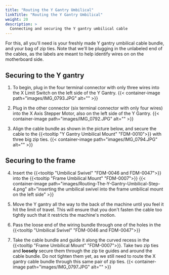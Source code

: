 ```yaml
---
title: "Routing the Y Gantry Umbilical"
linkTitle: "Routing the Y Gantry Umbilical"
weight: 20
description: >
  Connecting and securing the Y gantry umbilical cable 
---
```


For this, all you'll need is your freshly made Y gantry umbilical cable bundle, and your bag of zip ties. Note that we'll be plugging in the unlabeled end of the cables, as the labels are meant to help identify wires on on the motherboard side.

## Securing to the Y gantry

1. To begin, plug in the four terminal connector with only three wires into the X Limit Switch on the left side of the Y Gantry.
  {{< container-image path="images/IMG_0793.JPG" alt="" >}}

2. Plug in the other connector (six terminal connector with only four wires) into the X Axis Stepper Motor, also on the left side of the Y Gantry.
  {{< container-image path="images/IMG_0792.JPG" alt="" >}}

3. Align the cable bundle as shown in the picture below, and secure the cable to the {{<tooltip "Y Gantry Umbilical Mount" "FDM-0010">}} with three big zip ties.
  {{< container-image path="images/IMG_0794.JPG" alt="" >}}

## Securing to the frame

4. Insert the {{<tooltip "Umbilical Swivel" "FDM-0046 and FDM-0047">}} into the {{<tooltip "Frame Umbilical Mount" "FDM-0007">}}
  {{< container-image path="images/Routing-The-Y-Gantry-Umbilical-Step-4.png" alt="inserting the umbilical swivel into the frame umbilical mount on the left side" >}}

5. Move the Y gantry all the way to the back of the machine until you feel it hit the limit of travel. This will ensure that you don't fasten the cable too tightly such that it restricts the machine's motion.

6. Pass the loose end of the wiring bundle through one of the holes in the {{<tooltip "Umbilical Swivel" "FDM-0046 and FDM-0047">}}

7. Take the cable bundle and guide it along the curved recess in the {{<tooltip "Frame Umbilical Mount" "FDM-0007">}}. Take two zip ties and **loosely** secure them through the zip tie guides and around the cable bundle. Do not tighten them yet, as we still need to route the X gantry cable bundle through this same pair of zip ties.
  {{< container-image path="images/IMG_0797.JPG" alt="" >}}
